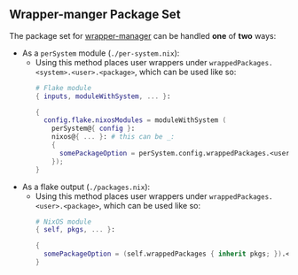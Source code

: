 ## Wrapper-manger Package Set

The package set for [wrapper-manager](https://github.com/viperML/wrapper-manager) can be handled **one** of **two** ways:

* As a `perSystem` module (`./per-system.nix`):
  - Using this method places user wrappers under `wrappedPackages.<system>.<user>.<package>`, which can be used like so:
      ```nix
      # Flake module
      { inputs, moduleWithSystem, ... }:

      {
        config.flake.nixosModules = moduleWithSystem (
          perSystem@{ config }:
          nixos@{ ... }: # this can be _:
          {
            somePackageOption = perSystem.config.wrappedPackages.<user>.<package>;
          });
      }
      ```
* As a flake output (`./packages.nix`):
  - Using this method places user wrappers under `wrappedPackages.<user>.<package>`, which can be used like so:
      ```nix
      # NixOS module
      { self, pkgs, ... }:

      {
        somePackageOption = (self.wrappedPackages { inherit pkgs; }).<user>.<package>;
      }
      ```
